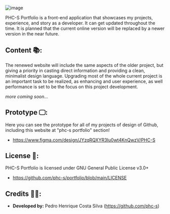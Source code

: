 ![image](https://github.com/user-attachments/assets/f1178ace-27e8-4698-8fcf-03a65abdb29e)

PHC-S Portfolio is a front-end application that showcases my projects, experience, and story as a developer. It can get updated throughout the time. It is planned that the current online version will be replaced by a newer version in the near future.

## Content 📚:

The renewed website will include the same aspects of the older project, but giving a priority in casting direct information and providing a clean, minimalist design language. Upgrading most of the whole current project is an important task to be realized, as enhancing  and user experience, as well performance is set to be the focus on this project development.

*more coming soon...*

## Prototype 🖵:

Here you can see the prototype for all of my projects of design of Github, including this website at "phc-s portfolio" section! 

+ https://www.figma.com/design/JYzqRQXYR3Iu0wt4KnQwzV/PHC-S

## License 📕:

PHC-S Portfolio is licensed under GNU General Public License v3.0+
+ https://github.com/phc-s/portfolio/blob/main/LICENSE

## Credits 👨‍💻:
+ **Developed by:** Pedro Henrique Costa Silva (https://github.com/phc-s) 
